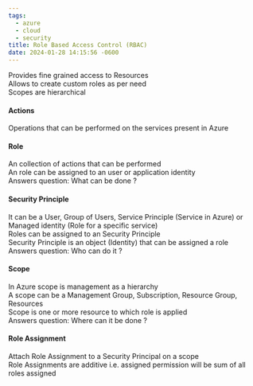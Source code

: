 ```yaml
---
tags:
  - azure
  - cloud
  - security
title: Role Based Access Control (RBAC)
date: 2024-01-28 14:15:56 -0600
---
```


Provides fine grained access to Resources  
Allows to create custom roles as per need  
Scopes are hierarchical  

#### Actions
Operations that can be performed on the services present in Azure

#### Role
An collection of actions that can be performed  
An role can be assigned to an user or application identity  
Answers question: What can be done ?

#### Security Principle
It can be a User, Group of Users, Service Principle (Service in Azure) or Managed identity (Role for a specific service)  
Roles can be assigned to an Security Principle  
Security Principle is an object (Identity) that can be assigned a role  
Answers question: Who can do it ?

#### Scope
In Azure scope is management as a hierarchy  
A scope can be a Management Group, Subscription, Resource Group, Resources  
Scope is one or more resource to which role is applied  
Answers question: Where can it be done ?

#### Role Assignment
Attach Role Assignment to a Security Principal on a scope  
Role Assignments are additive i.e. assigned permission will be sum of all roles assigned
